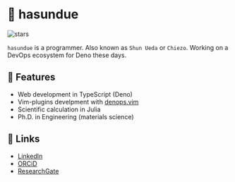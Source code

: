 # :beer: hasundue
![stars](https://img.shields.io/github/stars/hasundue)

`hasundue` is a programmer. Also known as `Shun Ueda` or `Chiezo`. Working on a DevOps ecosystem for Deno these days.

## :rocket: Features
- Web development in TypeScript (Deno)
- Vim-plugins develpment with [denops.vim](https://github.com/vim-denops/denops.vim)
- Scientific calculation in Julia
- Ph.D. in Engineering (materials science)

## :link: Links
- [LinkedIn](https://www.linkedin.com/in/shun-ueda/)
- [ORCiD](https://orcid.org/my-orcid?orcid=0000-0002-8161-9424)
- [ResearchGate](https://www.researchgate.net/profile/Shun-Ueda)
